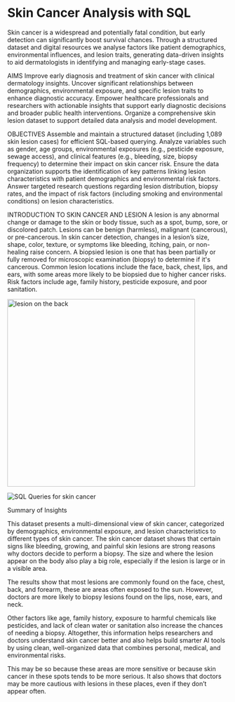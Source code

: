 # Skin Cancer Analysis with SQL
Skin cancer is a widespread and potentially fatal condition, but early detection can significantly boost survival chances.
Through  a structured dataset and digital resources we analyse factors like patient demographics, environmental influences, and lesion traits, generating data-driven insights to aid dermatologists in identifying and managing early-stage cases.

AIMS 
Improve early diagnosis and treatment of skin cancer with clinical dermatology insights.
Uncover significant relationships between demographics, environmental exposure, and specific lesion traits to enhance diagnostic accuracy.
Empower healthcare professionals and researchers with actionable insights that support early diagnostic decisions and broader public health interventions.
Organize a comprehensive skin lesion dataset to support detailed data analysis and model development.

OBJECTIVES
Assemble and maintain a structured dataset (including 1,089 skin lesion cases) for efficient SQL-based querying.
Analyze variables such as gender, age groups, environmental exposures (e.g., pesticide exposure, sewage access), and clinical features (e.g., bleeding, size, biopsy frequency) to determine their impact on skin cancer risk.
Ensure the data organization supports the identification of key patterns linking lesion characteristics with patient demographics and environmental risk factors.
Answer targeted research questions regarding lesion distribution, biopsy rates, and the impact of risk factors (including smoking and environmental conditions) on lesion characteristics.


INTRODUCTION TO SKIN CANCER AND LESION
A lesion is any abnormal change or damage to the skin or body tissue, such as a spot, bump, sore, or discolored patch. Lesions can be benign (harmless), malignant (cancerous), or pre-cancerous.
In skin cancer detection, changes in a lesion’s size, shape, color, texture, or symptoms like bleeding, itching, pain, or non-healing raise concern. A biopsied lesion is one that has been partially or fully removed for microscopic examination (biopsy) to determine if it's cancerous.
Common lesion locations include the face, back, chest, lips, and ears, with some areas more likely to be biopsied due to higher cancer risks. Risk factors include age, family history, pesticide exposure, and poor sanitation.

<img width="428" alt="lesion on the back" src="https://github.com/user-attachments/assets/8a52e460-bedb-4eb4-be5a-325888687322" />

![SQL Queries for skin cancer](https://github.com/user-attachments/assets/9f26231d-508e-4616-b585-7f39f6bb73e0)

Summary of Insights

This dataset presents a multi-dimensional view of skin cancer, categorized by demographics, environmental exposure, and lesion characteristics to different types of skin cancer. 
The skin cancer dataset shows that certain signs like bleeding, growing, and painful skin lesions are strong reasons why doctors decide to perform a biopsy. The size and where the lesion appear on the body also play a big role, especially if the lesion is large or in a visible area.

The results show that most lesions are commonly found on the face, chest, back, and forearm, these are areas often exposed to the sun. However, doctors are more likely to biopsy lesions found on the lips, nose, ears, and neck. 

Other factors like age, family history, exposure to harmful chemicals like pesticides, and lack of clean water or sanitation also increase the chances of needing a biopsy. Altogether, this information helps researchers and doctors understand skin cancer better and also helps build smarter AI tools by using clean, well-organized data that combines personal, medical, and environmental risks.

This may be so because these areas are more sensitive or because skin cancer in these spots tends to be more serious. It also shows that doctors may be more cautious with lesions in these places, even if they don’t appear often.



















